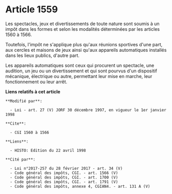 # Article 1559

Les spectacles, jeux et divertissements de toute nature sont soumis à un impôt dans les formes et selon les modalités
déterminées par les articles 1560 à 1566.

Toutefois, l'impôt ne s'applique plus qu'aux réunions sportives d'une part, aux cercles et maisons de jeux ainsi qu'aux
appareils automatiques installés dans les lieux publics, d'autre part.

Les appareils automatiques sont ceux qui procurent un spectacle, une audition, un jeu ou un divertissement et qui sont
pourvus d'un dispositif mécanique, électrique ou autre, permettant leur mise en marche, leur fonctionnement ou leur arrêt.

**Liens relatifs à cet article**

	**Modifié par**:

	  - Loi - art. 27 (V) JORF 30 décembre 1997, en vigueur le 1er janvier 1998

	**Cite**:

	  - CGI 1560 à 1566

	**Liens**:

	  - HISTO: Edition du 22 avril 1998

	**Cité par**:

	  - Loi n°2017-257 du 28 février 2017 - art. 34 (V)
	  - Code général des impôts, CGI. - art. 1566 (V)
	  - Code général des impôts, CGI. - art. 1700 (V)
	  - Code général des impôts, CGI. - art. 1791 (V)
	  - Code général des impôts, annexe 4, CGIAN4. - art. 131 A (V)
